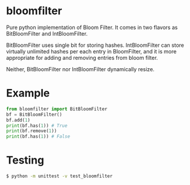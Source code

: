 # bloomfilter
Pure python implementation of Bloom Filter. It comes in two flavors as BitBloomFilter and IntBloomFilter.

BitBloomFilter uses single bit for storing hashes. IntBloomFilter can store virtually unlimited hashes per each entry in BloomFilter, and it is more appropriate for adding and removing entries from bloom filter.

Neither, BitBloomFilter nor IntBloomFilter dynamically resize.

# Example
```python
from bloomfilter import BitBloomFilter
bf = BitBloomFilter()
bf.add(1)
print(bf.has(1)) # True
print(bf.remove(1))
print(bf.has(1)) # False
```

# Testing
```bash
$ python -m unittest -v test_bloomfilter
```
